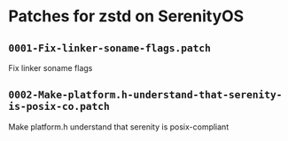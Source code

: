 # Patches for zstd on SerenityOS

## `0001-Fix-linker-soname-flags.patch`

Fix linker soname flags


## `0002-Make-platform.h-understand-that-serenity-is-posix-co.patch`

Make platform.h understand that serenity is posix-compliant


